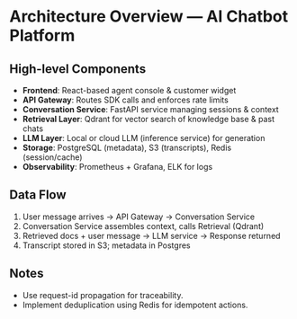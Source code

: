 # Architecture Overview — AI Chatbot Platform

## High-level Components
- **Frontend**: React-based agent console & customer widget
- **API Gateway**: Routes SDK calls and enforces rate limits
- **Conversation Service**: FastAPI service managing sessions & context
- **Retrieval Layer**: Qdrant for vector search of knowledge base & past chats
- **LLM Layer**: Local or cloud LLM (inference service) for generation
- **Storage**: PostgreSQL (metadata), S3 (transcripts), Redis (session/cache)
- **Observability**: Prometheus + Grafana, ELK for logs

## Data Flow
1. User message arrives → API Gateway → Conversation Service
2. Conversation Service assembles context, calls Retrieval (Qdrant)
3. Retrieved docs + user message → LLM service → Response returned
4. Transcript stored in S3; metadata in Postgres

## Notes
- Use request-id propagation for traceability.
- Implement deduplication using Redis for idempotent actions.
